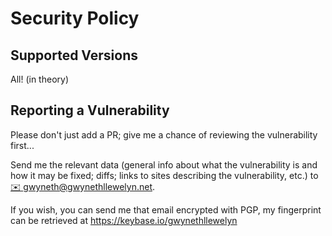 # Security Policy

## Supported Versions

All! (in theory)

## Reporting a Vulnerability

Please don't just add a PR; give me a chance of reviewing the vulnerability first...

Send me the relevant data (general info about what the vulnerability is and how it may be fixed; diffs; links to sites describing the vulnerability, etc.) to [✉️ gwyneth@gwynethllewelyn.net](mailto:gwyneth@gwynethllewelyn.net).

If you wish, you can send me that email encrypted with PGP, my fingerprint can be retrieved at <https://keybase.io/gwynethllewelyn>
